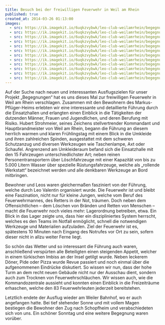 ```yaml
---
title: Besuch bei der freiwilligen Feuerwehr in Weil am Rhein
published: true
created_at: 2014-03-26 01:13:00
images:
  - src: https://ik.imagekit.io/6uqkzvybwk/leo-club-weilamrhein/begegnungen/66-06.jpg
  - src: https://ik.imagekit.io/6uqkzvybwk/leo-club-weilamrhein/begegnungen/66-01.jpg
  - src: https://ik.imagekit.io/6uqkzvybwk/leo-club-weilamrhein/begegnungen/66-02.jpg
  - src: https://ik.imagekit.io/6uqkzvybwk/leo-club-weilamrhein/begegnungen/66-03.jpg
  - src: https://ik.imagekit.io/6uqkzvybwk/leo-club-weilamrhein/begegnungen/66-04.jpg
  - src: https://ik.imagekit.io/6uqkzvybwk/leo-club-weilamrhein/begegnungen/66-05.jpg
  - src: https://ik.imagekit.io/6uqkzvybwk/leo-club-weilamrhein/begegnungen/66-07.jpg
  - src: https://ik.imagekit.io/6uqkzvybwk/leo-club-weilamrhein/begegnungen/66-08.jpg
  - src: https://ik.imagekit.io/6uqkzvybwk/leo-club-weilamrhein/begegnungen/66-09.jpg
  - src: https://ik.imagekit.io/6uqkzvybwk/leo-club-weilamrhein/begegnungen/66-10.jpg
  - src: https://ik.imagekit.io/6uqkzvybwk/leo-club-weilamrhein/begegnungen/66-11.jpg
  - src: https://ik.imagekit.io/6uqkzvybwk/leo-club-weilamrhein/begegnungen/66-12.jpg
---
```


Auf der Suche nach neuen und interessanten Ausflugszielen für unser Projekt „Begegnungen“ hat es uns dieses Mal zur freiwilligen Feuerwehr in Weil am Rhein verschlagen. Zusammen mit den Bewohnern des Markus-Pflüger-Heims erlebten wir eine interessante und detaillierte Führung durch die Einsatzhallen und erlangten einen Einblick in die Tätigkeiten der dutzenden Männer, Frauen und Jugendlichen, und deren Berufung mit Risiko.
Hubert Strohmeier, seines Zeichens stellvertrender Kommandant und Hauptbrandmeister von Weil am Rhein, begann die Führung an diesem herrlich warmen und klaren Frühlingstag mit einem Blick in die Umkleide und ihren zahlreichen Spinden, ausgestattet mit dem schweren Schutzanzug und diversen Werkzeugen wie Taschenlampe, Axt oder Schaufel. Angrenzend am Umkleideraum befand sich die Einsatzhalle mit den 15 Fahrzeugen unterschiedlichster Art; neben reinen Personentransportern über Löschfahrzeuge mit einer Kapazität von bis zu 5.000 Litern Wasser über spezielle Rüstungsfahrzeuge, welche als „rollende Werkstatt“ bezeichnet werden und alle denkbaren Werkzeuge an Bord mitbringen.

Bewohner und Leos waren gleichermaßen fasziniert von der Führung, welche durch Leo Valentin organisiert wurde. Die Feuerwehr ist und bleibt eine Faszination, nicht nur für kleine Jungen, welche vom Beruf des Feuerwehrmannes, des Retters in der Not, träumen. Doch neben dem Offensichtlichen – dem Löschen von Bränden und Retten von Menschen – macht die Feuerwehr noch vieles mehr: Lagerordnung betreiben, etwa. Ein Blick in das Lager zeigte uns, dass hier ein diszipliniertes System herrscht, welches es den Teams im Notfall ermöglicht, schnell die notwendigen Werkzeuge und Materialien aufzuladen. Ziel der Feuerwehr ist es, spätestens 10 Minuten nach Eingang des Notrufes vor Ort zu sein, sofern dieser nicht in allzu weiter Ferne liegt.

So schön das Wetter und so interessant die Führung auch waren, anschließend verspürten alle Beteiligten einen steigenden Appetit, welcher in einem türkischen Imbiss an der Insel getilgt wurde. Neben leckerem Döner, Pide oder Pizza wurde Revue passiert und noch einmal über die aufgenommenen Eindrücke diskutiert. So wissen wir nun, dass der hohe Turm an dem recht neuen Gebäude nicht nur der Ausschau dient, sondern auch zum Trocknen von Feuerwehrschläuchen. Wir wissen auch, wie die Kommandozentrale aussieht und konnten einen Einblick in die Freizeiträume erhaschen, welche den 83 Feuerwehrleuten jederzeit bereitstehen.

Letztlich endete der Ausflug wieder am Weiler Bahnhof, wo er auch angefangen hatte. Bei tief stehender Sonne und mit vollem Magen bestiegen die Bewohner den Zug nach Schopfheim und verabschiedeten sich von uns. Ein schöner Sonntag und eine weitere Begegnung waren vorüber.
